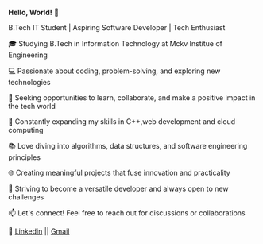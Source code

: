 **Hello, World!** 👋

  B.Tech IT Student | Aspiring Software Developer | Tech Enthusiast  

🎓 Studying B.Tech in Information Technology at Mckv Institue of Engineering

💻 Passionate about coding, problem-solving, and exploring new technologies

🌟 Seeking opportunities to learn, collaborate, and make a positive impact in the tech world

🚀 Constantly expanding my skills in C++,web development and cloud computing

📚 Love diving into algorithms, data structures, and software engineering principles

🌐 Creating meaningful projects that fuse innovation and practicality

🎯 Striving to become a versatile developer and always open to new challenges

📫 Let's connect! Feel free to reach out for discussions or collaborations

🌟 [Linkedin](linkedin.com/in/ankita-sinha-ray-911820236) || [Gmail](ankitasinharay3@gmail.com)

